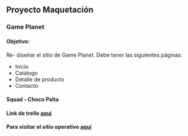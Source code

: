 ## Proyecto Maquetación
### Game Planet

#### Objetivo:
Re- diseñar el sitio de Game Planet. 
Debe tener las siguientes páginas:

* Inicio
* Catálogo
* Detalle de producto
* Contacto

#### Squad - Choco Palta


#### Link de trello [aquí](https://trello.com/b/fQWmrh6i/proyecto-maquetado)

#### Para visitar el sitio operativo [aquí](https:ValenMiranda.github.io/game-planet)

